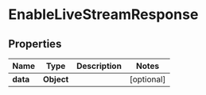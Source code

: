 

# EnableLiveStreamResponse

## Properties

Name | Type | Description | Notes
------------ | ------------- | ------------- | -------------
**data** | **Object** |  |  [optional]



